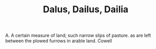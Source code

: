 ---
title: Dalus, Dailus, Dailia
letter: D
permalink: "/definitions/bld-dalus-dailus-dailia.html"
body: A. A certain measure of land; such narrow slips of pasture. as are left between
  the plowed furrows in arable land. Cowell
published_at: '2018-07-07'
source: Black's Law Dictionary 2nd Ed (1910)
layout: post
---